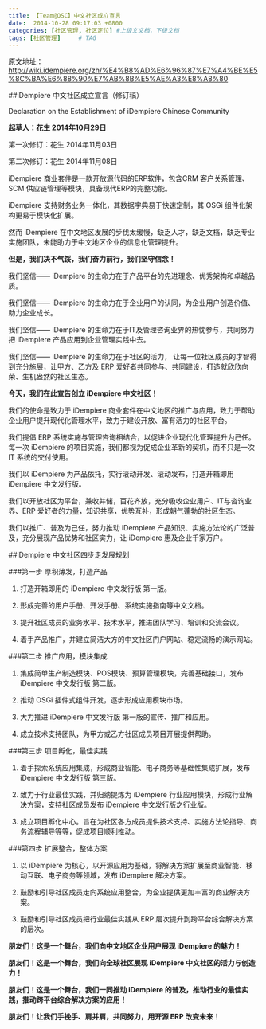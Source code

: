 ```yaml
---
title: 【Team@OSC】中文社区成立宣言
date:  2014-10-28 09:17:03 +0800
categories: [社区管理, 社区定位] #上级文文档，下级文档
tags: [社区管理]     # TAG
---
```


原文地址：http://wiki.idempiere.org/zh/%E4%B8%AD%E6%96%87%E7%A4%BE%E5%8C%BA%E6%88%90%E7%AB%8B%E5%AE%A3%E8%A8%80

##iDempiere 中文社区成立宣言（修订稿）

Declaration on the Establishment of iDempiere Chinese Community

**起草人：花生 2014年10月29日**

第一次修订：花生 2014年11月03日

第二次修订：花生 2014年11月08日 


iDempiere 商业套件是一款开放源代码的ERP软件，包含CRM 客户关系管理、SCM 供应链管理等模块，具备现代ERP的完整功能。

iDempiere 支持财务业务一体化，其数据字典易于快速定制，其 OSGi 组件化架构更易于模块化扩展。


然而 iDempiere 在中文地区发展的步伐太缓慢，缺乏人才，缺乏文档，缺乏专业实施团队，未能助力于中文地区企业的信息化管理提升。


**但是，我们决不气馁，我们奋力前行，我们坚守信念！**





我们坚信—— iDempiere 的生命力在于产品平台的先进理念、优秀架构和卓越品质。

我们坚信—— iDempiere 的生命力在于企业用户的认同，为企业用户创造价值、助力企业成长。

我们坚信—— iDempiere 的生命力在于IT及管理咨询业界的热忱参与，共同努力把 iDempiere 产品应用到企业管理实践中去。

我们坚信—— iDempiere 的生命力在于社区的活力， 让每一位社区成员的才智得到充分施展，让甲方、乙方及 ERP 爱好者共同参与、共同建设，打造就欣欣向荣、生机盎然的社区生态。


**今天，我们在此宣告创立 iDempiere 中文社区！**

我们的使命是致力于 iDempiere 商业套件在中文地区的推广与应用，致力于帮助企业用户提升现代化管理水平，致力于建设开放、富有活力的社区平台。


我们提倡 ERP 系统实施与管理咨询相结合，以促进企业现代化管理提升为己任。每一次 iDempiere 的项目实施，我们都视为促成企业革新的契机，而不只是一次 IT 系统的交付使用。


我们以 iDempiere 为产品依托，实行滚动开发、滚动发布，打造开箱即用 iDempiere 中文发行版。


我们以开放社区为平台，兼收并储，百花齐放，充分吸收企业用户、IT与咨询业界、ERP 爱好者的力量，知识共享，优势互补，形成朝气蓬勃的社区生态。


我们以推广、普及为己任，努力推动 iDempiere 产品知识、实施方法论的广泛普及，充分展现产品优势和社区实力，让 iDempiere 惠及企业千家万户。

##iDempiere 中文社区四步走发展规划

###第一步 厚积薄发，打造产品

1. 打造开箱即用的 iDempiere 中文发行版 第一版。

2. 形成完善的用户手册、开发手册、系统实施指南等中文文档。

3. 提升社区成员的业务水平、技术水平，推进团队学习、培训和交流会议。

4. 着手产品推广，并建立简洁大方的中文社区门户网站、稳定流畅的演示网站。

###第二步 推广应用，模块集成

1. 集成简单生产制造模块、POS模块、预算管理模块，完善基础接口，发布 iDempiere 中文发行版 第二版。

2. 推动 OSGi 插件式组件开发，逐步形成应用模块市场。

3. 大力推进 iDempiere 中文发行版 第一版的宣传、推广和应用。

4. 成立技术支持团队，为甲方或乙方社区成员项目开展提供帮助。

###第三步 项目孵化，最佳实践

1. 着手探索系统应用集成，形成商业智能、电子商务等基础性集成扩展，发布 iDempiere 中文发行版 第三版。

2. 致力于行业最佳实践，并归纳提炼为 iDempiere 行业应用模块，形成行业解决方案，支持社区成员发布 iDempiere 中文发行版之行业版。

3. 成立项目孵化中心。旨在为社区各方成员提供技术支持、实施方法论指导、商务流程辅导等等，促成项目顺利推动。

###第四步 扩展整合，整体方案

1. 以 iDempiere 为核心，以开源应用为基础，将解决方案扩展至商业智能、移动互联、电子商务等领域，发布 iDempiere 解决方案。

2. 鼓励和引导社区成员走向系统应用整合，为企业提供更加丰富的商业解决方案。

3. 鼓励和引导社区成员把行业最佳实践从 ERP 层次提升到跨平台综合解决方案的层次。



**朋友们！这是一个舞台，我们向中文地区企业用户展现 iDempiere 的魅力！**

**朋友们！这是一个舞台，我们向全球社区展现 iDempiere 中文社区的活力与创造力！**

**朋友们！这是一个舞台，我们一同推动 iDempiere 的普及，推动行业的最佳实践，推动跨平台综合解决方案的应用！**

**朋友们！让我们手挽手、肩并肩，共同努力，用开源 ERP 改变未来！**

